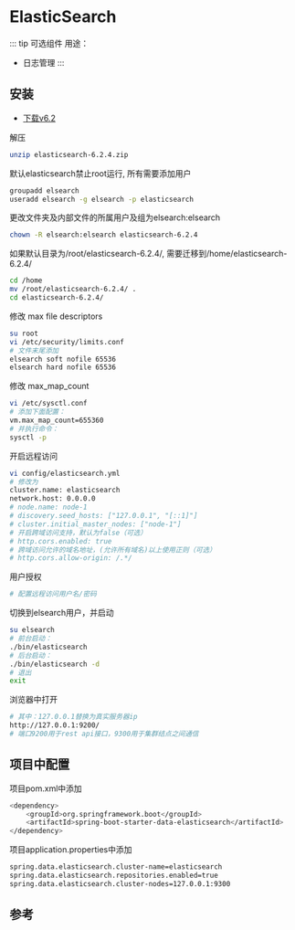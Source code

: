 # ElasticSearch

::: tip
可选组件
用途：

* 日志管理
:::

## 安装

<!-- * [下载](https://www.elastic.co/downloads/elasticsearch) -->
* [下载v6.2](https://www.elastic.co/guide/en/elasticsearch/reference/6.2/zip-targz.html)

解压

```bash
unzip elasticsearch-6.2.4.zip
```

默认elasticsearch禁止root运行, 所有需要添加用户

```bash
groupadd elsearch
useradd elsearch -g elsearch -p elasticsearch
```

更改文件夹及内部文件的所属用户及组为elsearch:elsearch

```bash
chown -R elsearch:elsearch elasticsearch-6.2.4
```

如果默认目录为/root/elasticsearch-6.2.4/, 需要迁移到/home/elasticsearch-6.2.4/

```bash
cd /home
mv /root/elasticsearch-6.2.4/ .
cd elasticsearch-6.2.4/
```

修改 max file descriptors

```bash
su root
vi /etc/security/limits.conf
# 文件末尾添加
elsearch soft nofile 65536
elsearch hard nofile 65536
```

修改 max_map_count

```bash
vi /etc/sysctl.conf
# 添加下面配置：
vm.max_map_count=655360
# 并执行命令：
sysctl -p
```

开启远程访问

```bash
vi config/elasticsearch.yml
# 修改为
cluster.name: elasticsearch
network.host: 0.0.0.0
# node.name: node-1
# discovery.seed_hosts: ["127.0.0.1", "[::1]"]
# cluster.initial_master_nodes: ["node-1"]
# 开启跨域访问支持，默认为false（可选）
# http.cors.enabled: true
# 跨域访问允许的域名地址，(允许所有域名)以上使用正则（可选）
# http.cors.allow-origin: /.*/
```

用户授权

```bash
# 配置远程访问用户名/密码
```

切换到elsearch用户，并启动

```bash
su elsearch
# 前台启动：
./bin/elasticsearch
# 后台启动：
./bin/elasticsearch -d
# 退出
exit
```

浏览器中打开

```bash
# 其中：127.0.0.1替换为真实服务器ip
http://127.0.0.1:9200/
# 端口9200用于rest api接口，9300用于集群结点之间通信
```

## 项目中配置

项目pom.xml中添加

```bash
<dependency>
    <groupId>org.springframework.boot</groupId>
    <artifactId>spring-boot-starter-data-elasticsearch</artifactId>
</dependency>
```

项目application.properties中添加

```bash
spring.data.elasticsearch.cluster-name=elasticsearch
spring.data.elasticsearch.repositories.enabled=true
spring.data.elasticsearch.cluster-nodes=127.0.0.1:9300
```

## 参考

